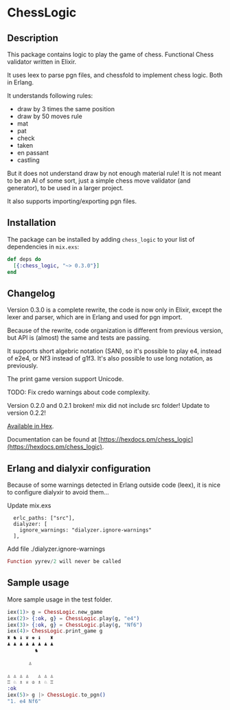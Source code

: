 # ChessLogic

## Description

This package contains logic to play the game of chess. 
Functional Chess validator written in Elixir. 

It uses leex to parse pgn files, and chessfold to implement chess logic. Both in Erlang.

It understands following rules:

* draw by 3 times the same position
* draw by 50 moves rule
* mat
* pat
* check
* taken
* en passant
* castling

But it does not understand draw by not enough material rule! It is not meant to be an AI of some sort, just a simple chess move validator (and generator), to be used in a larger project.

It also supports importing/exporting pgn files.

## Installation

The package can be installed by adding `chess_logic` to your list of dependencies in `mix.exs`:

```elixir
def deps do
  [{:chess_logic, "~> 0.3.0"}]
end
```

## Changelog 

Version 0.3.0 is a complete rewrite, the code is now only in Elixir, except the lexer and parser, which are in Erlang and used for pgn import.

Because of the rewrite, code organization is different from previous version, but API is (almost) the same and tests are passing.

It supports short algebric notation (SAN), so it's possible to play e4, instead of e2e4, or Nf3 instead of g1f3. It's also possible to use long notation, as previously.

The print game version support Unicode.

TODO: Fix credo warnings about code complexity.

Version 0.2.0 and 0.2.1 broken! mix did not include src folder! Update to version 0.2.2!

[Available in Hex](https://hex.pm/packages/chess_logic).

Documentation can be found at [https://hexdocs.pm/chess_logic](https://hexdocs.pm/chess_logic).

## Erlang and dialyxir configuration

Because of some warnings detected in Erlang outside code (leex), it is nice to configure dialyxir to avoid them... 

Update mix.exs

      erlc_paths: ["src"],
      dialyzer: [
        ignore_warnings: "dialyzer.ignore-warnings"
      ],

Add file ./dialyzer.ignore-warnings

```elixir
Function yyrev/2 will never be called
```

## Sample usage

More sample usage in the test folder.

 ```elixir
iex(1)> g = ChessLogic.new_game
iex(2)> {:ok, g} = ChessLogic.play(g, "e4")
iex(3)> {:ok, g} = ChessLogic.play(g, "Nf6")
iex(4)> ChessLogic.print_game g             
♜ ♞ ♝ ♛ ♚ ♝   ♜
♟ ♟ ♟ ♟ ♟ ♟ ♟ ♟
          ♞    
               
        ♙      
               
♙ ♙ ♙ ♙   ♙ ♙ ♙
♖ ♘ ♗ ♕ ♔ ♗ ♘ ♖
:ok
iex(5)> g |> ChessLogic.to_pgn()
"1. e4 Nf6"
```